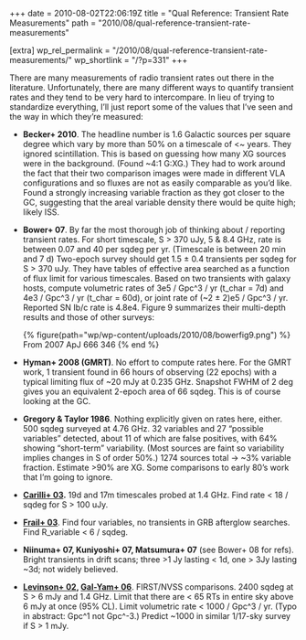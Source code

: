+++
date = 2010-08-02T22:06:19Z
title = "Qual Reference: Transient Rate Measurements"
path = "2010/08/qual-reference-transient-rate-measurements"

[extra]
wp_rel_permalink = "/2010/08/qual-reference-transient-rate-measurements/"
wp_shortlink = "/?p=331"
+++

There are many measurements of radio transient rates out there in the
literature. Unfortunately, there are many different ways to quantify transient
rates and they tend to be very hard to intercompare. In lieu of trying to
standardize everything, I’ll just report some of the values that I’ve seen and
the way in which they’re measured:

- **Becker+ 2010**. The headline number is 1.6 Galactic sources per square
  degree which vary by more than 50% on a timescale of <~ years. They ignored
  scintillation. This is based on guessing how many XG sources were in the
  background. (Found ~4:1 G:XG.) They had to work around the fact that their
  two comparison images were made in different VLA configurations and so
  fluxes are not as easily comparable as you’d like. Found a strongly
  increasing variable fraction as they got closer to the GC, suggesting that
  the areal variable density there would be quite high; likely ISS.
- **Bower+ 07**. By far the most thorough job of thinking about / reporting
  transient rates. For short timescale, S > 370 uJy, 5 & 8.4 GHz, rate is
  between 0.07 and 40 per sqdeg per yr. (Timescale is between 20 min and 7 d)
  Two-epoch survey should get 1.5 ± 0.4 transients per sqdeg for S > 370 uJy.
  They have tables of effective area searched as a function of flux limit for
  various timescales. Based on two transients with galaxy hosts, compute
  volumetric rates of 3e5 / Gpc^3 / yr (t\_char = 7d) and 4e3 / Gpc^3 / yr
  (t\_char = 60d), or joint rate of (~2 ± 2)e5 / Gpc^3 / yr. Reported SN Ib/c
  rate is 4.8e4. Figure 9 summarizes their multi-depth results and those of
  other surveys:

  {% figure(path="wp/wp-content/uploads/2010/08/bowerfig9.png") %}
  From 2007 ApJ 666 346
  {% end %}
- **Hyman+ 2008 (GMRT)**. No effort to compute rates here. For the GMRT work,
  1 transient found in 66 hours of observing (22 epochs) with a typical
  limiting flux of ~20 mJy at 0.235 GHz. Snapshot FWHM of 2 deg gives you an
  equivalent 2-epoch area of 66 sqdeg. This is of course looking at the GC.
- **Gregory & Taylor 1986**. Nothing explicitly given on rates here, either.
  500 sqdeg surveyed at 4.76 GHz. 32 variables and 27 “possible variables”
  detected, about 11 of which are false positives, with 64% showing
  “short-term” variability. (Most sources are faint so variability implies
  changes in S of order 50%.) 1274 sources total -> ~3% variable fraction.
  Estimate >90% are XG. Some comparisons to early 80’s work that I’m going to
  ignore.
- **[Carilli+ 03](http://adsabs.harvard.edu/abs/2003ApJ...590..192C).** 19d
  and 17m timescales probed at 1.4 GHz. Find rate < 18 / sqdeg for S > 100
  uJy.
- [**Frail+ 03**](http://adsabs.harvard.edu/abs/2003astro.ph..9557F). Find
  four variables, no transients in GRB afterglow searches. Find R\_variable <
  6 / sqdeg.
- **Niinuma+ 07, Kuniyoshi+ 07, Matsumura+ 07** (see Bower+ 08 for refs).
  Bright transients in drift scans; three >1 Jy lasting < 1d, one > 3Jy
  lasting ~3d; not widely believed.
- **[Levinson+ 02](http://adsabs.harvard.edu/abs/2002ApJ...576..923L),
  [Gal-Yam+ 06](http://adsabs.harvard.edu/abs/2006ApJ...639..331G)**.
  FIRST/NVSS comparisons. 2400 sqdeg at S > 6 mJy and 1.4 GHz. Limit that
  there are < 65 RTs in entire sky above 6 mJy at once (95% CL). Limit
  volumetric rate < 1000 / Gpc^3 / yr. (Typo in abstract: Gpc^1 not Gpc^-3.)
  Predict ~1000 in similar 1/17-sky survey if S > 1 mJy.
